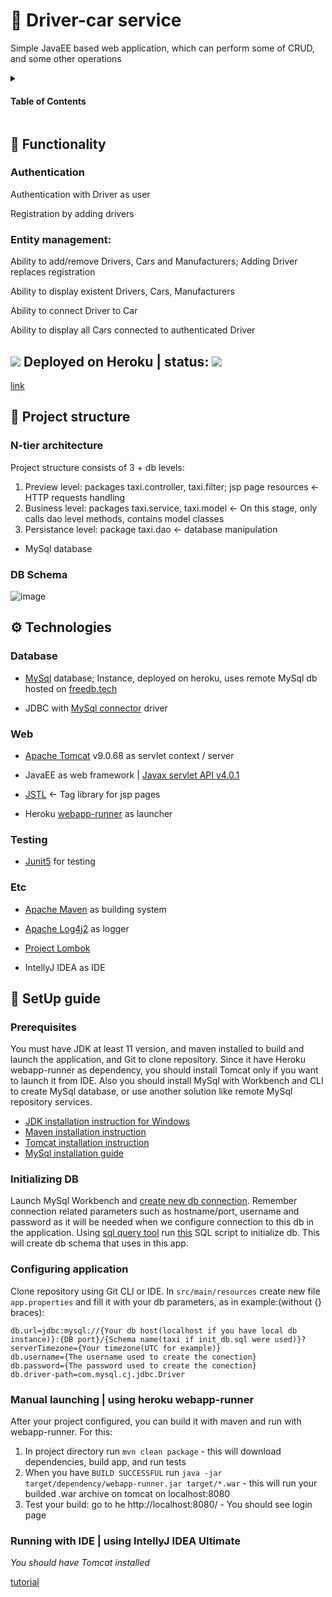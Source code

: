 # :car: Driver-car service

Simple JavaEE based web application, which can perform some of CRUD, and some other operations 

<details>
  <summary> <h4> Table of Contents </h4>  </summary>
    <ul>
        <li><a href="#wrench-functionality">Features</a></li>
        <li><a href="#-deployed-on-heroku--status-">Deploy</a></li>
        <li><a href="#blue_book-project-structure">Project stucture</a></li>
        <li><a href="#-technologies">Technologies</a></li>
        <li><a href="#-setup-guide">SetUp guide</a></li>
    </ul>
</details>

## :wrench: Functionality
### Authentication
Authentication with Driver as user

Registration by adding drivers

### Entity management:

Ability to add/remove Drivers, Cars and Manufacturers; Adding Driver replaces registration

Ability to display existent Drivers, Cars, Manufacturers

Ability to connect Driver to Car

Ability to display all Cars connected to authenticated Driver

## ![](https://img.icons8.com/windows/38/heroku.png) Deployed on Heroku | status: ![](https://heroku-status-badges.herokuapp.com/tranquil-wave-04624)

[link](https://tranquil-wave-04624.herokuapp.com/login)

## :blue_book: Project structure

### N-tier architecture

Project structure consists of 3 + db levels:
1. Preview level: packages taxi.controller, taxi.filter; jsp page resources <- HTTP requests handling
2. Business level: packages taxi.service, taxi.model <- On this stage, only calls dao level methods, contains model classes
3. Persistance level: package taxi.dao <- database manipulation
- MySql database

### DB Schema
![image](https://user-images.githubusercontent.com/26524991/202564948-0ca37bd8-0771-4291-9916-98645fbc288d.png)

## ⚙ Technologies

### Database

- [MySql](https://www.mysql.com) database; Instance, deployed on heroku, uses remote MySql db hosted on [freedb.tech](https://freedb.tech)

- JDBC with [MySql connector](https://mvnrepository.com/artifact/mysql/mysql-connector-java/8.0.22) driver

### Web

- [Apache Tomcat](https://tomcat.apache.org) v9.0.68 as servlet context / server

- JavaEE as web framework | [Javax servlet API v4.0.1](https://mvnrepository.com/artifact/javax.servlet/javax.servlet-api/4.0.1)

- [JSTL](https://mvnrepository.com/artifact/jstl/jstl) <- Tag library for jsp pages

- Heroku [webapp-runner](https://elements.heroku.com/buildpacks/heroku/webapp-runner) as launcher

### Testing

- [Junit5](https://junit.org/junit5/) for testing

### Etc

- [Apache Maven](https://maven.apache.org) as building system

- [Apache Log4j2](https://logging.apache.org/log4j/2.x/) as logger

- [Project Lombok](https://projectlombok.org)

- IntellyJ IDEA as IDE

## 🦮 SetUp guide

### Prerequisites

You must have JDK at least 11 version, and maven installed to build and launch the application, and Git to clone repository. Since it have Heroku webapp-runner as dependency, you should install Tomcat only if you want to launch it from IDE. Also you should install MySql with Workbench and CLI to create MySql database, or use another solution like remote MySql repository services. 

- [JDK installation instruction for Windows](https://access.redhat.com/documentation/en-us/openjdk/11/html-single/installing_and_using_openjdk_11_for_windows/index)
- [Maven installation instruction](https://maven.apache.org/install.html)
- [Tomcat installation instruction](http://www.yorku.ca/jhuang/examples/tomcat-install.html)
- [MySql installation guide](https://dev.mysql.com/doc/mysql-installation-excerpt/5.7/en/)

### Initializing DB

Launch MySql Workbench and [create new db connection](https://dev.mysql.com/doc/workbench/en/wb-getting-started-tutorial-create-connection.html). Remember connection related parameters such as hostname/port, username and password as it will be needed when we configure connection to this db in the application.
Using [sql query tool](https://www.youtube.com/watch?v=M-OXq10Tj-E&ab_channel=GeekyShows) run [this](/src/main/resources/init_db.sql) SQL script to initialize db. This will create db schema that uses in this app.

### Configuring application

Clone repository using Git CLI or IDE. In `src/main/resources` create new file `app.properties` and fill it with your db parameters, as in example:(without {} braces):

    db.url=jdbc:mysql://{Your db host(localhost if you have local db instance)}:{DB port}/{Schema name(taxi if init_db.sql were used)}?serverTimezone={Your timezone(UTC for example)}
    db.username={The username used to create the conection}
    db.password={The password used to create the conection}
    db.driver-path=com.mysql.cj.jdbc.Driver

### Manual launching | using heroku webapp-runner

After your project configured, you can build it with maven and run with webapp-runner. For this:

1. In project directory run `mvn clean package` - this will download dependencies, build app, and run tests
2. When you have `BUILD SUCCESSFUL` run `java -jar target/dependency/webapp-runner.jar target/*.war` - this will run your builded .war archive on tomcat on localhost:8080
3. Test your build: go to he http://localhost:8080/ - You should see login page

### Running with IDE | using IntellyJ IDEA Ultimate

*You should have Tomcat installed*

[tutorial](https://mkyong.com/intellij/intellij-idea-run-debug-web-application-on-tomcat/)


